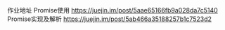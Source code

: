 作业地址 
 Promise使用  https://juejin.im/post/5aae65166fb9a028da7c5140
 Promise实现及解析  https://juejin.im/post/5ab466a35188257b1c7523d2
